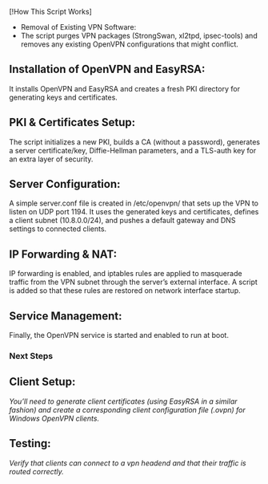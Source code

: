 [!How This Script Works]
   - Removal of Existing VPN Software:
   - The script purges VPN packages (StrongSwan, xl2tpd, ipsec-tools) and removes any existing OpenVPN configurations that might conflict.

## Installation of OpenVPN and EasyRSA:
It installs OpenVPN and EasyRSA and creates a fresh PKI directory for generating keys and certificates.

## PKI & Certificates Setup:
The script initializes a new PKI, builds a CA (without a password), generates a server certificate/key, Diffie-Hellman parameters, and a TLS-auth key for an extra layer of security.

## Server Configuration:
A simple server.conf file is created in /etc/openvpn/ that sets up the VPN to listen on UDP port 1194. It uses the generated keys and certificates, defines a client subnet (10.8.0.0/24), and pushes a default gateway and DNS settings to connected clients.

## IP Forwarding & NAT:
IP forwarding is enabled, and iptables rules are applied to masquerade traffic from the VPN subnet through the server’s external interface. A script is added so that these rules are restored on network interface startup.

## Service Management:
Finally, the OpenVPN service is started and enabled to run at boot.

### Next Steps

## Client Setup:

*You’ll need to generate client certificates (using EasyRSA in a similar fashion) and create a corresponding client configuration file (.ovpn) for Windows OpenVPN clients.*

## Testing:
_Verify that clients can connect to a vpn headend and that their traffic is routed correctly._
